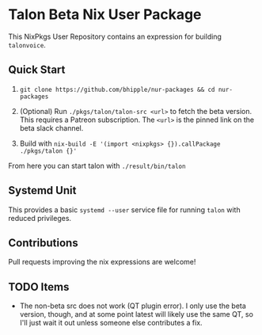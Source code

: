 # Talon Beta Nix User Package

This NixPkgs User Repository contains an expression for building `talonvoice`.

## Quick Start
1. `git clone https://github.com/bhipple/nur-packages && cd nur-packages`

2. (Optional) Run `./pkgs/talon/talon-src <url>` to fetch the beta version. This
   requires a Patreon subscription. The `<url>` is the pinned link on the beta
   slack channel.

3. Build with `nix-build -E '(import <nixpkgs> {}).callPackage ./pkgs/talon {}'`

From here you can start talon with `./result/bin/talon`

## Systemd Unit
This provides a basic `systemd --user` service file for running `talon` with
reduced privileges.

## Contributions
Pull requests improving the nix expressions are welcome!

## TODO Items
- The non-beta src does not work (QT plugin error). I only use the beta version,
  though, and at some point latest will likely use the same QT, so I'll just
  wait it out unless someone else contributes a fix.
